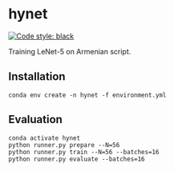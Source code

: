 # hynet

<a href="https://github.com/psf/black"><img alt="Code style: black" src="https://img.shields.io/badge/code%20style-black-000000.svg"></a>
</p>

Training LeNet-5 on Armenian script.

## Installation

```
conda env create -n hynet -f environment.yml
```

## Evaluation

```
conda activate hynet
python runner.py prepare --N=56
python runner.py train --N=56 --batches=16
python runner.py evaluate --batches=16
```